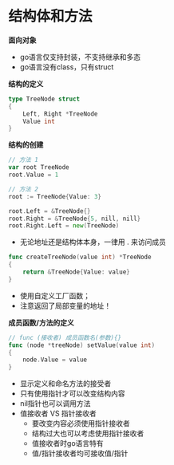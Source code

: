 # 结构体和方法

**面向对象**
- go语言仅支持封装，不支持继承和多态
- go语言没有class，只有struct


**结构的定义**
```go
type TreeNode struct
{
    Left, Right *TreeNode
    Value int
}
```
**结构的创建**
```go
// 方法 1
var root TreeNode
root.Value = 1

// 方法 2
root := TreeNode{Value: 3}

root.Left = &TreeNode{}
root.Right = &TreeNode{5, nill, nill}
root.Right.Left = new(TreeNode)
```
- 无论地址还是结构体本身，一律用 . 来访问成员


```go
func createTreeNode(value int) *TreeNode
{
    return &TreeNode{Value: value}
}
```
- 使用自定义工厂函数；
- 注意返回了局部变量的地址！



**成员函数/方法的定义**
```go
// func (接收者) 成员函数名(参数){}
func (node *treeNode) setValue(value int)
{
    node.Value = value
}
```
- 显示定义和命名方法的接受者
- 只有使用指针才可以改变结构内容
- nil指针也可以调用方法
- 值接收者 VS 指针接收者
  - 要改变内容必须使用指针接收者
  - 结构过大也可以考虑使用指针接收者
  - 值接收者时go语言特有
  - 值/指针接收者均可接收值/指针
